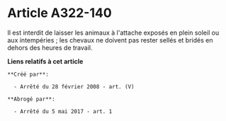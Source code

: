 # Article A322-140

Il est interdit de laisser les animaux à l'attache exposés en plein soleil ou aux intempéries ; les chevaux ne doivent pas
rester sellés et bridés en dehors des heures de travail.

**Liens relatifs à cet article**

	**Créé par**:

	  - Arrêté du 28 février 2008 - art. (V)

	**Abrogé par**:

	  - Arrêté du 5 mai 2017 - art. 1
